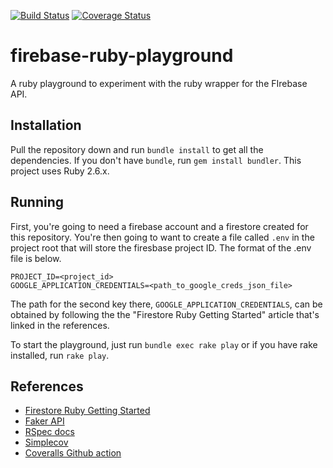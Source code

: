 [![Build Status](https://github.com/YashdalfTheGray/firebase-ruby-playground/workflows/Build/badge.svg)](https://github.com/YashdalfTheGray/firebase-ruby-playground/actions)
[![Coverage Status](https://coveralls.io/repos/github/YashdalfTheGray/firebase-ruby-playground/badge.svg?branch=master)](https://coveralls.io/github/YashdalfTheGray/firebase-ruby-playground?branch=master)

# firebase-ruby-playground

A ruby playground to experiment with the ruby wrapper for the FIrebase API.

## Installation

Pull the repository down and run `bundle install` to get all the dependencies. If you don't have `bundle`, run `gem install bundler`. This project uses Ruby 2.6.x.

## Running

First, you're going to need a firebase account and a firestore created for this repository. You're then going to want to create a file called `.env` in the project root that will store the firesbase project ID. The format of the .env file is below.

```
PROJECT_ID=<project_id>
GOOGLE_APPLICATION_CREDENTIALS=<path_to_google_creds_json_file>
```

The path for the second key there, `GOOGLE_APPLICATION_CREDENTIALS`, can be obtained by following the the "Firestore Ruby Getting Started" article that's linked in the references.

To start the playground, just run `bundle exec rake play` or if you have rake installed, run `rake play`.

## References

- [Firestore Ruby Getting Started](https://firebase.google.com/docs/firestore/quickstart)
- [Faker API](https://github.com/faker-ruby/faker)
- [RSpec docs](https://relishapp.com/rspec/)
- [Simplecov](https://github.com/colszowka/simplecov)
- [Coveralls Github action](https://github.com/marketplace/actions/coveralls-github-action)

